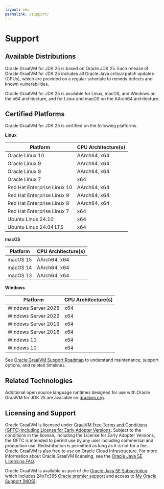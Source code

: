 ```yaml
---
layout: ohc
permalink: /support/
---
```


# Support

## Available Distributions

Oracle GraalVM for JDK 25 is based on Oracle JDK 25.
Each release of Oracle GraalVM for JDK 25 includes all Oracle Java critical patch updates (CPUs), which are provided on a regular schedule to remedy defects and known vulnerabilities.

Oracle GraalVM for JDK 25 is available for Linux, macOS, and Windows on the x64 architecture, and for Linux and macOS on the AArch64 architecture.

## Certified Platforms

Oracle GraalVM for JDK 25 is certified on the following platforms.

**Linux**

| Platform                        | CPU Architecture(s) |
|---------------------------------|---------------------|
| Oracle Linux 10                 | AArch64, x64        |
| Oracle Linux 9                  | AArch64, x64        |
| Oracle Linux 8                  | AArch64, x64        |
| Oracle Linux 7                  | x64                 |
| Red Hat Enterprise Linux 10     | AArch64, x64        |
| Red Hat Enterprise Linux 9      | AArch64, x64        |
| Red Hat Enterprise Linux 8      | AArch64, x64        |
| Red Hat Enterprise Linux 7      | x64                 |
| Ubuntu Linux 24.10              | x64                 |
| Ubuntu Linux 24.04 LTS          | x64                 |

**macOS**

| Platform | CPU Architecture(s) |
|----------|---------------------|
| macOS 15 | AArch64, x64        |
| macOS 14 | AArch64, x64        |
| macOS 13 | AArch64, x64        |

**Windows**

| Platform            | CPU Architecture(s) |
|---------------------|---------------------|
| Windows Server 2025 | x64                 |
| Windows Server 2022 | x64                 |
| Windows Server 2019 | x64                 |
| Windows Server 2016 | x64                 |
| Windows 11          | x64                 |
| Windows 10          | x64                 |

See [Oracle GraalVM Support Roadmap](https://docs.oracle.com/en/graalvm/support-roadmap.html) to understand maintenance, support options, and related timelines.

## Related Technologies

Additional open source language runtimes designed for use with Oracle GraalVM for JDK 25 are available on [graalvm.org](https://www.graalvm.org/reference-manual/languages/).

## Licensing and Support

Oracle GraalVM is licensed under [GraalVM Free Terms and Conditions (GFTC) including License for Early Adopter Versions](https://www.oracle.com/downloads/licenses/graal-free-license.html).
Subject to the conditions in the license, including the License for Early Adopter Versions, the GFTC is intended to permit use by any user including commercial and production use.
Redistribution is permitted as long as it is not for a fee.
Oracle GraalVM is also free to use on Oracle Cloud Infrastructure.
For more information about Oracle GraalVM licensing, see the [Oracle Java SE Licensing FAQ](https://www.oracle.com/java/technologies/javase/jdk-faqs.html#GraalVM-licensing).

Oracle GraalVM is available as part of the [Oracle Java SE Subscription](https://www.oracle.com/java/java-se-subscription/) which includes 24x7x365 [Oracle premier support](https://www.oracle.com/support/premier/) and access to [My Oracle Support (MOS)](https://www.oracle.com/support/).